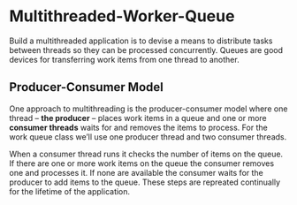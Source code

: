# Multithreaded-Worker-Queue

Build a multithreaded application is to devise a means to distribute tasks between threads so they can be processed concurrently.
Queues are good devices for transferring work items from one thread to another.

## Producer-Consumer Model

One approach to multithreading is the producer-consumer model where one thread – **the producer** – places work items in a queue and one or more **consumer threads** waits for and removes the items to process. 
For the work queue class we’ll use one producer thread and two consumer threads.

When a consumer thread runs it checks the number of items on the queue. 
If there are one or more work items on the queue the consumer removes one and processes it. 
If none are available the consumer waits for the producer to add items to the queue. These steps are repreated continually for the lifetime of the application.
